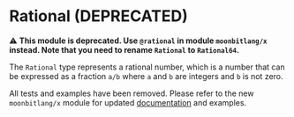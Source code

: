 # Rational (DEPRECATED)

⚠️ **This module is deprecated. Use `@rational` in module `moonbitlang/x` instead. Note that you need to rename `Rational` to `Rational64`.**

The `Rational` type represents a rational number, which is a number that can be expressed as a fraction `a/b` where `a` and `b` are integers and `b` is not zero.

All tests and examples have been removed. Please refer to the new `moonbitlang/x` module for updated [documentation](https://mooncakes.io/docs/moonbitlang/x/rational) and examples.
